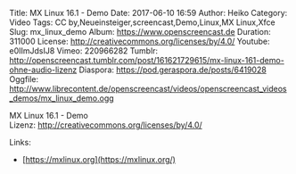 Title: MX Linux 16.1 - Demo
Date: 2017-06-10 16:59
Author: Heiko
Category: Video
Tags: CC by,Neueinsteiger,screencast,Demo,Linux,MX Linux,Xfce
Slug: mx_linux_demo
Album: https://www.openscreencast.de
Duration: 311000
License: http://creativecommons.org/licenses/by/4.0/
Youtube: e0IImJdsIJ8
Vimeo: 220966282
Tumblr: http://openscreencast.tumblr.com/post/161621729615/mx-linux-161-demo-ohne-audio-lizenz
Diaspora: https://pod.geraspora.de/posts/6419028
Oggfile: http://www.librecontent.de/openscreencast/videos/openscreencast_videos_demos/mx_linux_demo.ogg

MX Linux 16.1 - Demo  
Lizenz: <http://creativecommons.org/licenses/by/4.0/>  
  

Links:

  * [https://mxlinux.org](https://mxlinux.org/)


